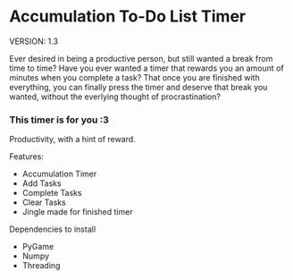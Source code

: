 # Accumulation To-Do List Timer
VERSION: 1.3

Ever desired in being a productive person, but still wanted a break from time to time?
Have you ever wanted a timer that rewards you an amount of minutes when you complete a task?
That once you are finished with everything, you can finally press the timer and deserve that break you wanted, without the everlying thought of procrastination?

### This timer is for you :3

Productivity, with a hint of reward.

Features:
- Accumulation Timer
- Add Tasks
- Complete Tasks
- Clear Tasks
- Jingle made for finished timer

Dependencies to install
- PyGame
- Numpy
- Threading

